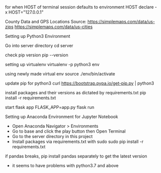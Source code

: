 for when HOST of terminal session defaults to environment HOST
declare -x HOST="127.0.0.1"

County Data and GPS Locations Source:
https://simplemaps.com/data/us-zips
https://simplemaps.com/data/us-cities

Setting up Python3 Environment

Go into server directory
cd server

check pip version
pip --version

setting up virtualenv
virtualenv -p python3 env

using newly made virtual env
source ./env/bin/activate

update pip for python3
curl https://bootstrap.pypa.io/get-pip.py | python3

install packages and their versions as dictated by requirements.txt
pip install -r requirements.txt

start flask app
FLASK_APP=app.py flask run

Setting up Anaconda Environment for Jupyter Notebook

- Open Anaconda Navigator > Environments 
- Go to base and click the play button then Open Terminal
- Go to the server directory in this project
- Install packages via requirements.txt with sudo
sudo pip install -r requirements.txt

if pandas breaks, pip install pandas separately to get the latest version
- it seems to have problems with python3.7 and above

